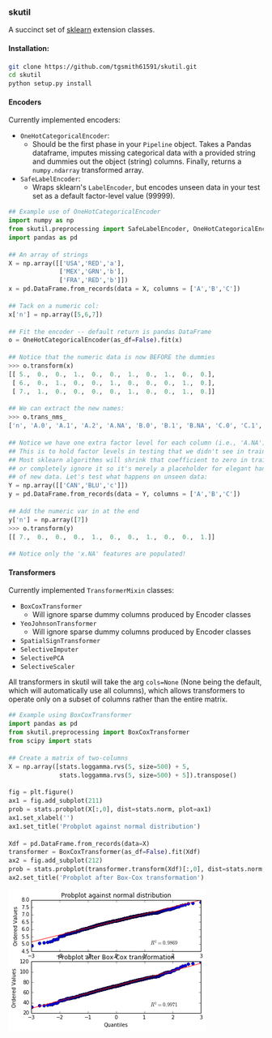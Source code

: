 ### skutil
A succinct set of [sklearn](https://github.com/scikit-learn/scikit-learn) extension classes.  


#### Installation:
```bash
git clone https://github.com/tgsmith61591/skutil.git
cd skutil
python setup.py install
```



#### Encoders
Currently implemented encoders:
- `OneHotCategoricalEncoder`:
  - Should be the first phase in your `Pipeline` object. Takes a Pandas dataframe, imputes missing categorical data with a provided string and dummies out the object (string) columns. Finally, returns a `numpy.ndarray` transformed array.
- `SafeLabelEncoder`:
  - Wraps sklearn's `LabelEncoder`, but encodes unseen data in your test set as a default factor-level value (99999).

```python
## Example use of OneHotCategoricalEncoder
import numpy as np
from skutil.preprocessing import SafeLabelEncoder, OneHotCategoricalEncoder
import pandas as pd

## An array of strings
X = np.array([['USA','RED','a'],
              ['MEX','GRN','b'],
              ['FRA','RED','b']])
x = pd.DataFrame.from_records(data = X, columns = ['A','B','C'])

## Tack on a numeric col:
x['n'] = np.array([5,6,7])

## Fit the encoder -- default return is pandas DataFrame
o = OneHotCategoricalEncoder(as_df=False).fit(x)

## Notice that the numeric data is now BEFORE the dummies
>>> o.transform(x)
[[ 5.,  0.,  0.,  1.,  0.,  0.,  1.,  0.,  1.,  0.,  0.],
 [ 6.,  0.,  1.,  0.,  0.,  1.,  0.,  0.,  0.,  1.,  0.],
 [ 7.,  1.,  0.,  0.,  0.,  0.,  1.,  0.,  0.,  1.,  0.]]

## We can extract the new names:
>>> o.trans_nms_
['n', 'A.0', 'A.1', 'A.2', 'A.NA', 'B.0', 'B.1', 'B.NA', 'C.0', 'C.1', 'C.NA']

## Notice we have one extra factor level for each column (i.e., 'A.NA').
## This is to hold factor levels in testing that we didn't see in training.
## Most sklearn algorithms will shrink that coefficient to zero in training,
## or completely ignore it so it's merely a placeholder for elegant handling
## of new data. Let's test what happens on unseen data: 
Y = np.array([['CAN','BLU','c']])
y = pd.DataFrame.from_records(data = Y, columns = ['A','B','C'])

## Add the numeric var in at the end
y['n'] = np.array([7])
>>> o.transform(y)
[[ 7.,  0.,  0.,  0.,  1.,  0.,  0.,  1.,  0.,  0.,  1.]]

## Notice only the 'x.NA' features are populated!
```


#### Transformers
Currently implemented `TransformerMixin` classes:
- `BoxCoxTransformer`
  - Will ignore sparse dummy columns produced by Encoder classes
- `YeoJohnsonTransformer`
  - Will ignore sparse dummy columns produced by Encoder classes
- `SpatialSignTransformer`
- `SelectiveImputer`
- `SelectivePCA`
- `SelectiveScaler`

All transformers in skutil will take the arg `cols=None` (None being the default, which will automatically use all columns), which allows transformers to operate only on a subset of columns rather than the entire matrix.


```python
## Example using BoxCoxTransformer
import pandas as pd
from skutil.preprocessing import BoxCoxTransformer
from scipy import stats

## Create a matrix of two-columns
X = np.array([stats.loggamma.rvs(5, size=500) + 5,
              stats.loggamma.rvs(5, size=500) + 5]).transpose()

fig = plt.figure()
ax1 = fig.add_subplot(211)
prob = stats.probplot(X[:,0], dist=stats.norm, plot=ax1)
ax1.set_xlabel('')
ax1.set_title('Probplot against normal distribution')

Xdf = pd.DataFrame.from_records(data=X)
transformer = BoxCoxTransformer(as_df=False).fit(Xdf)
ax2 = fig.add_subplot(212)
prob = stats.probplot(transformer.transform(Xdf)[:,0], dist=stats.norm, plot=ax2)
ax2.set_title('Probplot after Box-Cox transformation')
```

![Transformed vs. Non-transformed](doc/images/bc_ex1.png)
